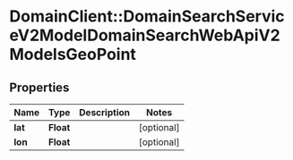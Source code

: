 # DomainClient::DomainSearchServiceV2ModelDomainSearchWebApiV2ModelsGeoPoint

## Properties
Name | Type | Description | Notes
------------ | ------------- | ------------- | -------------
**lat** | **Float** |  | [optional] 
**lon** | **Float** |  | [optional] 


